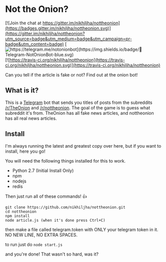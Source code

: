 # Not the Onion?

[![Join the chat at https://gitter.im/nikhiljha/nottheonion](https://badges.gitter.im/nikhiljha/nottheonion.svg)](https://gitter.im/nikhiljha/nottheonion?utm_source=badge&utm_medium=badge&utm_campaign=pr-badge&utm_content=badge)
[![https://telegram.me/notonionbot](https://img.shields.io/badge/💬 Telegram-NotOnionBot-blue.svg)](https://telegram.me/notonionbot) [![https://travis-ci.org/nikhiljha/nottheonion](https://travis-ci.org/nikhiljha/nottheonion.svg)](https://travis-ci.org/nikhiljha/nottheonion)

Can you tell if the article is fake or not? Find out at the onion bot!

## What is it?

This is a [Telegram](https://telegram.org/) bot that sends you titles of posts from the subreddits [/r/TheOnion](http://reddit.com/r/TheOnion) and [/r/nottheonion](http://reddit.com/r/nottheonion). The goal of the game is to guess what subreddit it's from. TheOnion has all fake news articles, and nottheonion has all real news articles.

## Install

I'm always running the latest and greatest copy over here, but if you want to install, here you go!

You will need the following things installed for this to work.
 * Python 2.7 (Initial Install Only)
 * npm
 * nodejs
 * redis

Then just run all of these commands! :+1:

```
git clone https://github.com/nikhiljha/nottheonion.git
cd nottheonion
npm install
node article.js (when it's done press Ctrl+C)
```

then make a file called telegram.token with ONLY your telegram token in it. NO NEW LINE, NO EXTRA SPACES.

to run just do `node start.js`

and you're done! That wasn't so hard, was it?
